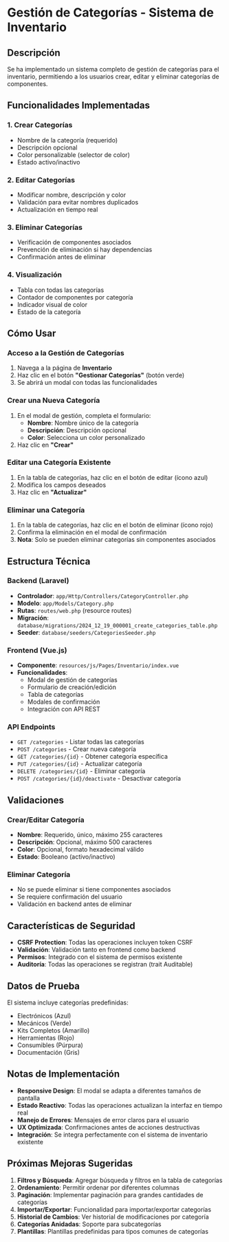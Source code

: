 # Gestión de Categorías - Sistema de Inventario

## Descripción

Se ha implementado un sistema completo de gestión de categorías para el inventario, permitiendo a los usuarios crear, editar y eliminar categorías de componentes.

## Funcionalidades Implementadas

### 1. **Crear Categorías**
- Nombre de la categoría (requerido)
- Descripción opcional
- Color personalizable (selector de color)
- Estado activo/inactivo

### 2. **Editar Categorías**
- Modificar nombre, descripción y color
- Validación para evitar nombres duplicados
- Actualización en tiempo real

### 3. **Eliminar Categorías**
- Verificación de componentes asociados
- Prevención de eliminación si hay dependencias
- Confirmación antes de eliminar

### 4. **Visualización**
- Tabla con todas las categorías
- Contador de componentes por categoría
- Indicador visual de color
- Estado de la categoría

## Cómo Usar

### Acceso a la Gestión de Categorías

1. Navega a la página de **Inventario**
2. Haz clic en el botón **"Gestionar Categorías"** (botón verde)
3. Se abrirá un modal con todas las funcionalidades

### Crear una Nueva Categoría

1. En el modal de gestión, completa el formulario:
   - **Nombre**: Nombre único de la categoría
   - **Descripción**: Descripción opcional
   - **Color**: Selecciona un color personalizado
2. Haz clic en **"Crear"**

### Editar una Categoría Existente

1. En la tabla de categorías, haz clic en el botón de editar (ícono azul)
2. Modifica los campos deseados
3. Haz clic en **"Actualizar"**

### Eliminar una Categoría

1. En la tabla de categorías, haz clic en el botón de eliminar (ícono rojo)
2. Confirma la eliminación en el modal de confirmación
3. **Nota**: Solo se pueden eliminar categorías sin componentes asociados

## Estructura Técnica

### Backend (Laravel)

- **Controlador**: `app/Http/Controllers/CategoryController.php`
- **Modelo**: `app/Models/Category.php`
- **Rutas**: `routes/web.php` (resource routes)
- **Migración**: `database/migrations/2024_12_19_000001_create_categories_table.php`
- **Seeder**: `database/seeders/CategoriesSeeder.php`

### Frontend (Vue.js)

- **Componente**: `resources/js/Pages/Inventario/index.vue`
- **Funcionalidades**:
  - Modal de gestión de categorías
  - Formulario de creación/edición
  - Tabla de categorías
  - Modales de confirmación
  - Integración con API REST

### API Endpoints

- `GET /categories` - Listar todas las categorías
- `POST /categories` - Crear nueva categoría
- `GET /categories/{id}` - Obtener categoría específica
- `PUT /categories/{id}` - Actualizar categoría
- `DELETE /categories/{id}` - Eliminar categoría
- `POST /categories/{id}/deactivate` - Desactivar categoría

## Validaciones

### Crear/Editar Categoría
- **Nombre**: Requerido, único, máximo 255 caracteres
- **Descripción**: Opcional, máximo 500 caracteres
- **Color**: Opcional, formato hexadecimal válido
- **Estado**: Booleano (activo/inactivo)

### Eliminar Categoría
- No se puede eliminar si tiene componentes asociados
- Se requiere confirmación del usuario
- Validación en backend antes de eliminar

## Características de Seguridad

- **CSRF Protection**: Todas las operaciones incluyen token CSRF
- **Validación**: Validación tanto en frontend como backend
- **Permisos**: Integrado con el sistema de permisos existente
- **Auditoría**: Todas las operaciones se registran (trait Auditable)

## Datos de Prueba

El sistema incluye categorías predefinidas:
- Electrónicos (Azul)
- Mecánicos (Verde)
- Kits Completos (Amarillo)
- Herramientas (Rojo)
- Consumibles (Púrpura)
- Documentación (Gris)

## Notas de Implementación

- **Responsive Design**: El modal se adapta a diferentes tamaños de pantalla
- **Estado Reactivo**: Todas las operaciones actualizan la interfaz en tiempo real
- **Manejo de Errores**: Mensajes de error claros para el usuario
- **UX Optimizada**: Confirmaciones antes de acciones destructivas
- **Integración**: Se integra perfectamente con el sistema de inventario existente

## Próximas Mejoras Sugeridas

1. **Filtros y Búsqueda**: Agregar búsqueda y filtros en la tabla de categorías
2. **Ordenamiento**: Permitir ordenar por diferentes columnas
3. **Paginación**: Implementar paginación para grandes cantidades de categorías
4. **Importar/Exportar**: Funcionalidad para importar/exportar categorías
5. **Historial de Cambios**: Ver historial de modificaciones por categoría
6. **Categorías Anidadas**: Soporte para subcategorías
7. **Plantillas**: Plantillas predefinidas para tipos comunes de categorías
